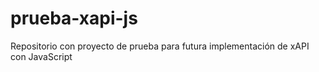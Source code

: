 # prueba-xapi-js
Repositorio con proyecto de prueba para futura implementación de xAPI con JavaScript
